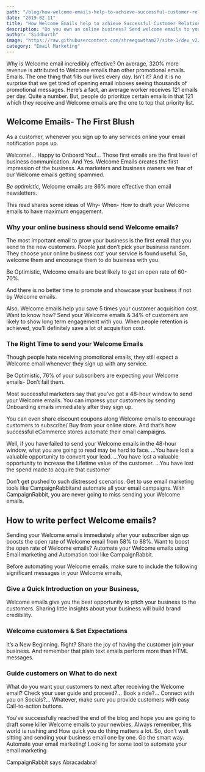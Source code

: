 ```yaml
---
path: "/blog/how-welcome-emails-help-to-achieve-successful-customer-relationship"
date: "2019-02-11"
title: "How Welcome Emails help to achieve Successful Customer Relationship"
description: "Do you own an online business? Send welcome emails to your onboarding customers and enrich your brand. Retain your customers with an engaging welcome email."
author: "Siddharth"
image: "https://raw.githubusercontent.com/shreegowtham27/site-1/dev_v2/src/images/blog/How-Welcome-emails-help-to-achieve-Successful-Customer-relationship/How-Welcome-emails-help-to-achieve-Successful-Customer-relationship.jpg"
category: "Email Marketing"
---
```

Why is Welcome email incredibly effective?
On average, 320% more revenue is attributed to Welcome emails than other promotional emails.
Emails. The one thing that fills our lives every day. Isn’t it?
And it is no surprise that we get tired of opening email inboxes seeing thousands of promotional messages. Here’s a fact, an average worker receives 121 emails per day.
Quite a number.
But, people do prioritize <link-text url="https://www.campaignrabbit.com/types-of-ecommerce-emails-to-send/" rel="noopener" target="_blank">certain emails</link-text> in that 121 which they receive and Welcome emails are the one to top that priority list.
## Welcome Emails- The First Blush

As a customer, whenever you sign up to any services online your email notification pops up.

Welcome!…
Happy to Onboard You!…
Those first emails are the first level of business communication.
And Yes.
Welcome Emails creates the first impression of the business. As marketers and business owners we fear of our Welcome emails getting spammed.

*Be optimistic,*
Welcome emails are 86% more effective than email newsletters.

This read shares some ideas of Why- When- How to draft your Welcome emails to have maximum engagement.
### Why your online business should send Welcome emails?

The most important email to grow your business is the first email that you send to the new customers. People just don’t pick your business random. They choose your online business coz’ your service is found useful. So, welcome them and encourage them to do business with you.

Be Optimistic,
Welcome emails are best likely to get an open rate of 60-70%.

And there is no better time to promote and showcase your business if not by Welcome emails.

Also, Welcome emails help you save 5 times your customer acquisition cost. Want to know how?
Send your Welcome emails & 34% of customers are likely to show long term engagement with you. When people retention is achieved, you’ll definitely save a lot of acquisition cost.
### The Right Time to send your Welcome Emails

Though people hate receiving promotional emails, they still expect a Welcome email whenever they sign up with any service.

Be Optimistic,
76% of your subscribers are expecting your Welcome emails- Don’t fail them.

Most successful marketers say that you’ve got a 48-hour window to send your Welcome emails. You can impress your customers by sending Onboarding emails immediately after they sign up.

You can even share discount coupons along Welcome emails to encourage customers to subscribe/ Buy from your online store. And that’s how successful eCommerce stores <link-text url="https://www.campaignrabbit.com/how-automated-email-grow-online-business/" target="_blank" rel="noopener">automate their email campaigns.</link-text>

Well, if you have failed to send your Welcome emails in the 48-hour window, what you are going to read may be hard to face.
…You have lost a valuable opportunity to convert your lead.
…You have lost a valuable opportunity to increase the Lifetime value of the customer.
…You have lost the spend made to acquire that customer

Don’t get pushed to such distressed scenarios. Get to use <link-text url="https://www.campaignrabbit.com/features/" target="_blank" rel="noopener">email marketing tools like CampaignRabbit</link-text>and automate all your email campaigns.
With CampaignRabbit, you are never going to miss sending your Welcome emails.
## How to write perfect Welcome emails?

Sending your Welcome emails immediately after your subscriber sign up boosts the open rate of Welcome email from 58% to 88%. Want to boost the open rate of Welcome emails? Automate your Welcome emails using Email marketing and Automation tool like CampaignRabbit.

Before automating your Welcome emails, make sure to include the following significant messages in your Welcome emails,
### Give a Quick Introduction on your Business,

Welcome emails give you the best opportunity to pitch your business to the customers. Sharing little insights about your business will build brand credibility.
### Welcome customers & Set Expectations

It’s a New Beginning. Right? Share the joy of having the customer join your business. And remember that plain text emails perform more than HTML messages.
### Guide customers on What to do next

What do you want your customers to next after receiving the Welcome email?
Check your user guide and proceed?…
Book a ride?…
Connect with you on Socials?…
Whatever, make sure you provide customers with easy Call-to-action buttons.

You’ve successfully reached the end of the blog and hope you are going to draft some killer Welcome emails to your newbies. Always remember, this world is rushing and How quick you do thing matters a lot.
So, don’t wait sitting and sending your business email one by one.
Go the smart way. Automate your email marketing!
Looking for some tool to automate your email marketing

<link-text url="https://www.campaignrabbit.com/" target="_blank" rel="noopener"> CampaignRabbit says Abracadabra!</link-text>